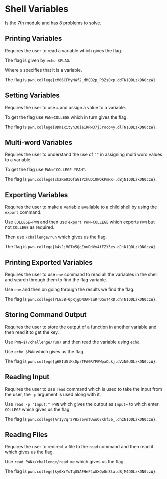 # Shell Variables
Is the 7th module and has 8 problems to solve.

## Printing Variables
Requires the user to read a variable which gives the flag.

The flag is given by `echo $FLAG`.

Where `$` specifies that it is a variable.
 
The flag is `pwn.college{cM06CFMyMWf2_dMED2p_P3Zs0xp.ddTN1QDLzkDN0czW}`.

## Setting Variables
Requires the user to use `=` and assign a value to a variable.

To get the flag use `PWN=COLLEGE` which in turn gives the flag.

The flag is `pwn.college{8Dm1xityn3Oie1RRw37jJroco4y.dlTN1QDLzkDN0czW}`.

## Multi-word Variables
Requires the user to understand the use of `""` in assigning multi word values to a variable.

To get the flag use `PWN="COLLEGE YEAH"`.

The flag is `pwn.college{ck2Re03QfaG1PzkUD10WOkPmRK-.dBjN1QDLzkDN0czW}`.

## Exporting Variables
Requires the user to make a variable available to a child shell by using the `export` command.

Use `COLLEGE=PWN` and then use `export PWN=COLLEGE` which exports `PWN` but not `COLLEGE` as required.

Then use `/challenge/run` which gives us the flag.

The flag is `pwn.college{k4sJjM0Tm5QqEnuDdVy4fFZY5es.dJjN1QDLzkDN0czW}`.

## Printing Exported Variables
Requires the user to use `env` command to read all the variables in the shell and search through them to find the flag variable.

Use `env` and then on going through the results we find the flag.

The flag is `pwn.college{YLE5B-0pRjgDNUAPzuRrQGoT4RD.dhTN1QDLzkDN0czW}`.

## Storing Command Output
Requires the user to store the output of a function in another variable and then read it to get the key.

Use `PWN=$(/challenge/run)` and then read the variable using `echo`.

Use `echo $PWN` which gives us the flag.

The flag is `pwn.college{g6EId5lKsDpzTFA0RYFEWpaOLkj.dVzN0UDLzkDN0czW}`.

## Reading Input
Requires the user to use `read` command which is used to take the input from the user, the `-p` argument is used along with it.

Use `read -p "Input:" PWN` which gives the output as `Input=` to which enter `COLLEGE` which gives us the flag.

The flag is `pwn.college{Ar1y7qr2PBxs6vntUwuO7Khf56_.dhzN1QDLzkDN0czW}`.

## Reading Files
Requires the user to redirect a file to the `read` command and then read it which gives us the flag.

Use `read PWN</challenge/read_me` which gives us the flag.

The flag is `pwn.college{ky0XrYuTqU5AFHeF4wGXQp8n8la.dBjM4QDLzkDN0czW}`.
